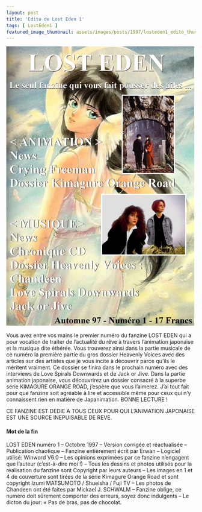 ```yaml
---
layout: post
title: 'Edito de Lost Eden 1'
tags: [ LostEden1 ]
featured_image_thumbnail: assets/images/posts/1997/losteden1_edito_thumbnail.jpg
---
```


![Lost Eden 1](assets/images/posts/1997/losteden1_edito.jpg#left) 

Vous avez entre vos mains le premier numéro du fanzine LOST EDEN qui a pour vocation de traiter de l’actualité du rêve à travers l’animation japonaise et la musique dite éthérée. Vous trouverez ainsi dans la partie musicale de ce numéro la première partie du gros dossier Heavenly Voices avec des articles sur des artistes que je vous incite à découvrir parce qu’ils le méritent vraiment. Ce dossier se finira dans le prochain numéro avec des interviews de Love Spirals Downwards et de Jack or Jive. Dans la partie animation japonaise, vous découvrirez un dossier consacré à la superbe série KIMAGURE ORANGE ROAD, j’espère que vous l’aimerez. J’ai tout fait pour que fanzine soit agréable à lire et accessible même pour ceux qui n’y connaissent rien en matière de Japanimation.
BONNE LECTURE !

CE FANZINE EST DEDIE A TOUS CEUX POUR QUI L’ANIMATION JAPONAISE EST UNE SOURCE INEPUISABLE DE REVE.

#### Mot de la fin

LOST EDEN numéro 1 – Octobre 1997 – Version corrigée et réactualisée – Publication chaotique – Fanzine entièrement écrit par Erwan – Logiciel utilisé: Winword V6.0 – Les opinions exprimées par ce fanzine n’engagent que l’auteur (c’est-à-dire moi !) – Tous les dessins et photos utilisés pour la réalisation du fanzine sont Copyright par leurs auteurs – Les images en 1 et 4 de couverture sont tirées de la série Kimagure Orange Road et sont copyright Izumi MATSUMOTO / Shueisha / Fuji TV – Les photos de Chandeen ont été faites par Mickael J. SCHWALM – Fanzine oblige, ce numéro doit sûrement comporter des erreurs, soyez donc indulgents – Le dicton du jour: « Pas de bras, pas de chocolat.